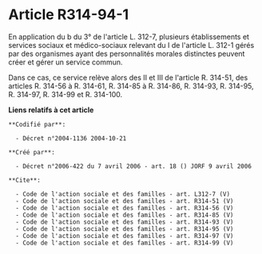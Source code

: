# Article R314-94-1

En application du b du 3° de l'article L. 312-7, plusieurs établissements et services sociaux et médico-sociaux relevant du I
de l'article L. 312-1 gérés par des organismes ayant des personnalités morales distinctes peuvent créer et gérer un service
commun. 

Dans ce cas, ce service relève alors des II et III de l'article R. 314-51, des articles R. 314-56 à R. 314-61, R. 314-85 à R.
314-86, R. 314-93, R. 314-95, R. 314-97, R. 314-99 et R. 314-100.

**Liens relatifs à cet article**

	**Codifié par**:

	  - Décret n°2004-1136 2004-10-21

	**Créé par**:

	  - Décret n°2006-422 du 7 avril 2006 - art. 18 () JORF 9 avril 2006

	**Cite**:

	  - Code de l'action sociale et des familles - art. L312-7 (V)
	  - Code de l'action sociale et des familles - art. R314-51 (V)
	  - Code de l'action sociale et des familles - art. R314-56 (V)
	  - Code de l'action sociale et des familles - art. R314-85 (V)
	  - Code de l'action sociale et des familles - art. R314-93 (V)
	  - Code de l'action sociale et des familles - art. R314-95 (V)
	  - Code de l'action sociale et des familles - art. R314-97 (V)
	  - Code de l'action sociale et des familles - art. R314-99 (V)
